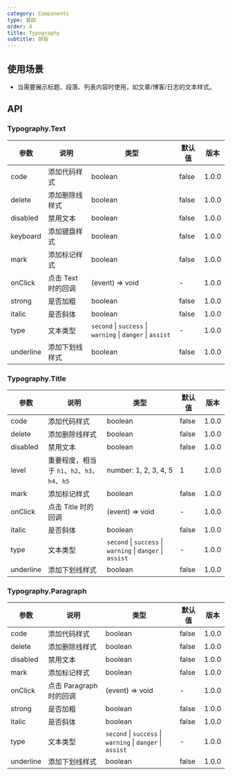 ```yaml
---
category: Components
type: 基础
order: 4
title: Typography
subtitle: 排版
---
```

## 使用场景

- 当需要展示标题、段落、列表内容时使用，如文章/博客/日志的文本样式。

## API

### Typography.Text

| 参数 | 说明 | 类型 | 默认值 | 版本 |
| --- | --- | --- | --- | --- |
| code | 添加代码样式 | boolean | false | 1.0.0 |
| delete | 添加删除线样式 | boolean | false | 1.0.0 |
| disabled | 禁用文本 | boolean | false | 1.0.0 |
| keyboard | 添加键盘样式 | boolean | false | 1.0.0 |
| mark | 添加标记样式 | boolean | false | 1.0.0 |
| onClick | 点击 Text 时的回调 | (event) => void | - | 1.0.0 |
| strong | 是否加粗 | boolean | false | 1.0.0 |
| italic | 是否斜体 | boolean | false | 1.0.0 |
| type | 文本类型 | `second` \| `success` \| `warning` \| `danger` \| `assist` | - | 1.0.0 |
| underline | 添加下划线样式 | boolean | false | 1.0.0 |

### Typography.Title

| 参数 | 说明 | 类型 | 默认值 | 版本 |
| --- | --- | --- | --- | --- |
| code | 添加代码样式 | boolean | false | 1.0.0 |
| delete | 添加删除线样式 | boolean | false | 1.0.0 |
| disabled | 禁用文本 | boolean | false | 1.0.0 |
| level | 重要程度，相当于 `h1`、`h2`、`h3`、`h4`、`h5` | number: 1, 2, 3, 4, 5 | 1 | 1.0.0 |
| mark | 添加标记样式 | boolean | false | 1.0.0 |
| onClick | 点击 Title 时的回调 | (event) => void | - | 1.0.0 |
| italic | 是否斜体 | boolean | false | 1.0.0 |
| type | 文本类型 | `second` \| `success` \| `warning` \| `danger` \| `assist` | - | 1.0.0 |
| underline | 添加下划线样式 | boolean | false | 1.0.0 |

### Typography.Paragraph

| 参数 | 说明 | 类型 | 默认值 | 版本 |
| --- | --- | --- | --- | --- |
| code | 添加代码样式 | boolean | false | 1.0.0 |
| delete | 添加删除线样式 | boolean | false | 1.0.0 |
| disabled | 禁用文本 | boolean | false | 1.0.0 |
| mark | 添加标记样式 | boolean | false | 1.0.0 |
| onClick | 点击 Paragraph 时的回调 | (event) => void | - | 1.0.0 |
| strong | 是否加粗 | boolean | false | 1.0.0 |
| italic | 是否斜体 | boolean | false | 1.0.0 |
| type | 文本类型 | `second` \| `success` \| `warning` \| `danger` \| `assist` | - | 1.0.0 |
| underline | 添加下划线样式 | boolean | false | 1.0.0 |

